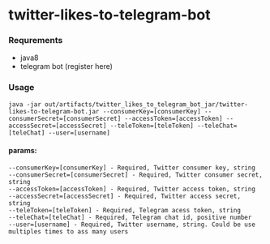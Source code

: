 # twitter-likes-to-telegram-bot

### Requrements
- java8
- telegram bot (register here)

### Usage

```
java -jar out/artifacts/twitter_likes_to_telegram_bot_jar/twitter-likes-to-telegram-bot.jar --consumerKey=[consumerKey] --consumerSecret=[consumerSecret] --accessToken=[accessToken] --accessSecret=[accessSecret] --teleToken=[teleToken] --teleChat=[teleChat] --user=[username]
```

#### params:
	--consumerKey=[consumerKey] - Required, Twitter consumer key, string
	--consumerSecret=[consumerSecret] - Required, Twitter consumer secret, string
	--accessToken=[accessToken] - Required, Twitter access token, string
	--accessSecret=[accessSecret] - Required, Twitter access secret, string
	--teleToken=[teleToken] - Required, Telegram acess token, string
	--teleChat=[teleChat] - Required, Telegram chat id, positive number
	--user=[username] - Required, Twitter username, string. Could be use multiples times to ass many users
